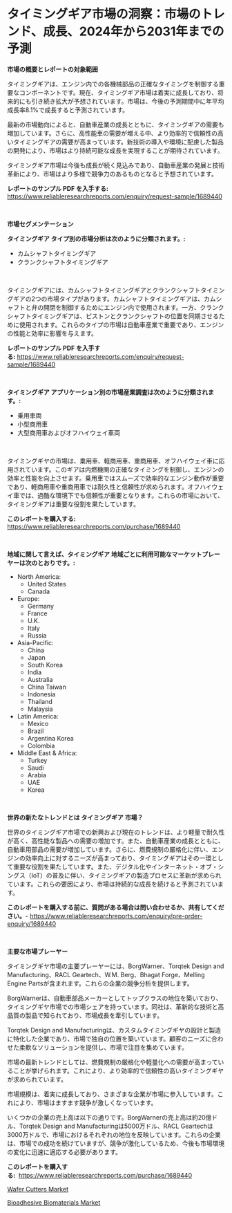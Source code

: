 <p><h1>タイミングギア市場の洞察：市場のトレンド、成長、2024年から2031年までの予測</h1></p><p><strong>市場の概要とレポートの対象範囲</strong></p>
<p><p>タイミングギアは、エンジン内での各機械部品の正確なタイミングを制御する重要なコンポーネントです。現在、タイミングギア市場は着実に成長しており、将来的にも引き続き拡大が予想されています。市場は、今後の予測期間中に年平均成長率8.1%で成長すると予測されています。</p><p>最新の市場動向によると、自動車産業の成長とともに、タイミングギアの需要も増加しています。さらに、高性能車の需要が増える中、より効率的で信頼性の高いタイミングギアの需要が高まっています。新技術の導入や環境に配慮した製品の開発により、市場はより持続可能な成長を実現することが期待されています。</p><p>タイミングギア市場は今後も成長が続く見込みであり、自動車産業の発展と技術革新により、市場はより多様で競争力のあるものとなると予想されています。</p></p>
<p><strong>レポートのサンプル PDF を入手する:</strong> <a href="https://www.reliableresearchreports.com/enquiry/request-sample/1689440">https://www.reliableresearchreports.com/enquiry/request-sample/1689440</a></p>
<p>&nbsp;</p>
<p><strong>市場セグメンテーション</strong></p>
<p><strong>タイミングギア タイプ別の市場分析は次のように分類されます。:</strong></p>
<p><ul><li>カムシャフトタイミングギア</li><li>クランクシャフトタイミングギア</li></ul></p>
<p>&nbsp;</p>
<p><p>タイミングギアには、カムシャフトタイミングギアとクランクシャフトタイミングギアの2つの市場タイプがあります。カムシャフトタイミングギアは、カムシャフトと弁の開閉を制御するためにエンジン内で使用されます。一方、クランクシャフトタイミングギアは、ピストンとクランクシャフトの位置を同期させるために使用されます。これらのタイプの市場は自動車産業で重要であり、エンジンの性能と効率に影響を与えます。</p></p>
<p><strong>レポートのサンプル PDF を入手する:</strong>&nbsp;<a href="https://www.reliableresearchreports.com/enquiry/request-sample/1689440">https://www.reliableresearchreports.com/enquiry/request-sample/1689440</a></p>
<p>&nbsp;</p>
<p><strong> タイミングギア アプリケーション別の市場産業調査は次のように分類されます。:</strong></p>
<p><ul><li>乗用車両</li><li>小型商用車</li><li>大型商用車およびオフハイウェイ車両</li></ul></p>
<p>&nbsp;</p>
<p><p>タイミングギヤの市場は、乗用車、軽商用車、重商用車、オフハイウェイ車に応用されています。このギアは内燃機関の正確なタイミングを制御し、エンジンの効率と性能を向上させます。乗用車ではスムーズで効率的なエンジン動作が重要であり、軽商用車や重商用車では耐久性と信頼性が求められます。オフハイウェイ車では、過酷な環境下でも信頼性が重要となります。これらの市場において、タイミングギアは重要な役割を果たしています。</p></p>
<p><strong>このレポートを購入する:</strong>&nbsp; <a href="https://www.reliableresearchreports.com/purchase/1689440">https://www.reliableresearchreports.com/purchase/1689440</a></p>
<p>&nbsp;</p>
<p><strong>地域に関して言えば、タイミングギア 地域ごとに利用可能なマーケットプレーヤーは次のとおりです。:</strong></p>
<p><ul>
    <li>
        North America:
        <ul>
            <li>United States</li>
            <li>Canada</li>
        </ul>
    </li>
    <li>
        Europe:
        <ul>
            <li>Germany</li>
            <li>France</li>
            <li>U.K.</li>
            <li>Italy</li>
            <li>Russia</li>
        </ul>
    </li>
    <li>
        Asia-Pacific:
        <ul>
            <li>China</li>
            <li>Japan</li>
            <li>South Korea</li>
            <li>India</li>
            <li>Australia</li>
            <li>China Taiwan</li>
            <li>Indonesia</li>
            <li>Thailand</li>
            <li>Malaysia</li>
        </ul>
    </li>
    <li>
        Latin America:
        <ul>
            <li>Mexico</li>
            <li>Brazil</li>
            <li>Argentina Korea</li>
            <li>Colombia</li>
        </ul>
    </li>
    <li>
        Middle East & Africa:
        <ul>
            <li>Turkey</li>
            <li>Saudi</li>
            <li>Arabia</li>
            <li>UAE</li>
            <li>Korea</li>
        </ul>
    </li>
    </ul></p>
<p>&nbsp;</p>
<p><strong>世界の新たなトレンドとは タイミングギア 市場？</strong></p>
<p><p>世界のタイミングギア市場での新興および現在のトレンドは、より軽量で耐久性が高く、高性能な製品への需要の増加です。また、自動車産業の成長とともに、自動車用部品の需要が増加しています。さらに、燃費規制の厳格化に伴い、エンジンの効率向上に対するニーズが高まっており、タイミングギアはその一環として重要な役割を果たしています。また、デジタル化やインターネット・オブ・シングス（IoT）の普及に伴い、タイミングギアの製造プロセスに革新が求められています。これらの要因により、市場は持続的な成長を続けると予測されています。</p></p>
<p><strong>このレポートを購入する前に、質問がある場合は問い合わせるか、共有してください。</strong>- <a href="https://www.reliableresearchreports.com/enquiry/pre-order-enquiry/1689440">https://www.reliableresearchreports.com/enquiry/pre-order-enquiry/1689440</a></p>
<p>&nbsp;</p>
<p><strong>主要な市場プレーヤー</strong></p>
<p><p>タイミングギヤ市場の主要プレーヤーには、BorgWarner、Torqtek Design and Manufacturing、RACL Geartech、W.M. Berg、Bhagat Forge、Melling Engine Partsが含まれます。これらの企業の競争分析を提供します。</p><p>BorgWarnerは、自動車部品メーカーとしてトップクラスの地位を築いており、タイミングギヤ市場での市場シェアを持っています。同社は、革新的な技術と高品質の製品で知られており、市場成長を牽引しています。</p><p>Torqtek Design and Manufacturingは、カスタムタイミングギヤの設計と製造に特化した企業であり、市場で独自の位置を築いています。顧客のニーズに合わせた柔軟なソリューションを提供し、市場で注目を集めています。</p><p>市場の最新トレンドとしては、燃費規制の厳格化や軽量化への需要が高まっていることが挙げられます。これにより、より効率的で信頼性の高いタイミングギヤが求められています。</p><p>市場規模は、着実に成長しており、さまざまな企業が市場に参入しています。これにより、市場はますます競争が激しくなっています。</p><p>いくつかの企業の売上高は以下の通りです。BorgWarnerの売上高は約20億ドル、Torqtek Design and Manufacturingは5000万ドル、RACL Geartechは3000万ドルで、市場におけるそれぞれの地位を反映しています。これらの企業は、市場での成功を続けていますが、競争が激化しているため、今後も市場環境の変化に迅速に適応する必要があります。</p></p>
<p><strong>このレポートを購入する:</strong>&nbsp;&nbsp;<a href="https://www.reliableresearchreports.com/purchase/1689440">https://www.reliableresearchreports.com/purchase/1689440</a></p>
<p><p><a href="https://extreme-scabiosa-c81.notion.site/Wafer-Cutters-Market-Research-Report-Provides-thorough-Industry-Overview-which-offers-an-In-Depth-A-82efac6018c14ef8bcf3fdc95b4d5069">Wafer Cutters Market</a></p><p><a href="https://github.com/Angelnienowdseej3e45z3p8c/Market-Research-Report-List-1/blob/main/bioadhesive-biomaterials-market.md">Bioadhesive Biomaterials Market</a></p></p>
